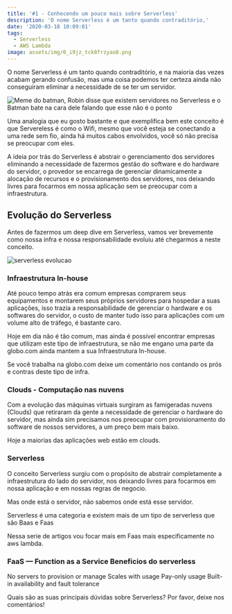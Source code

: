 ```yaml
---
title: '#1 - Conhecendo um pouco mais sobre Serverless'
description: 'O nome Serverless é um tanto quando contraditório,'
date: '2020-03-18 10:09:01'
tags:
  - Serverless
  - AWS Lambda
image: assets/img/0_i9jz_tck8frzyao8.png
---
```

O nome Serverless é um tanto quando contraditório, e na maioria das vezes acabam gerando confusão, mas uma coisa podemos ter certeza ainda não conseguiram eliminar a necessidade de se ter um servidor. 

![Meme do batman, Robin disse que existem servidores no Serverless e o Batman bate na cara dele falando que esse não é o ponto](assets/img/0_i9jz_tck8frzyao8.png "Meme batman")

Uma analogia que eu gosto bastante e que exemplifica bem este conceito é que Servereless é como o Wifi, mesmo que você esteja se conectando a uma rede sem fio, ainda há muitos cabos envolvidos, você só não precisa se preocupar com eles.

A ideia por trás do Serverless é abstrair o gerenciamento dos servidores eliminando a necessidade de fazermos gestão do software e do hardware do servidor, o provedor se encarrega de gerenciar dinamicamente a alocação de recursos e o provisionamento dos servidores, nos deixando livres para focarmos em nossa aplicação sem se preocupar com a infraestrutura.

## Evolução do Serverless

Antes de fazermos um deep dive em Serverless, vamos ver brevemente como  nossa infra e nossa responsabilidade evoluiu até chegarmos a neste conceito.

![](assets/img/serverless-evolution.png "serverless evolucao")

### Infraestrutura In-house

Até pouco tempo atrás era comum empresas comprarem seus equipamentos e montarem seus próprios servidores para hospedar a suas aplicações, isso trazia a responsabilidade de gerenciar o hardware e os softwares do servidor, o custo de manter tudo isso para aplicações com um volume alto de tráfego, é bastante caro.

Hoje em dia não é tão comum, mas ainda é possível encontrar empresas que utilizam este tipo de infraestrutura, se não me engano uma parte da globo.com ainda mantem a sua Infraestrutura In-house.

Se você trabalha na globo.com deixe um comentário nos contando os prós e contras deste tipo de infra.

### Clouds - Computação nas nuvens

Com a evolução das máquinas virtuais surgiram as famigeradas nuvens (Clouds) que retiraram da gente a necessidade de gerenciar o hardware do servidor, mas ainda sim precisamos nos preocupar com provisionamento do software de nossos servidores, a um preço bem mais baixo.

Hoje a maiorias das aplicações web estão em clouds.

### Serverless 

O conceito Serverless surgiu com o propósito de abstrair completamente a infraestrutura do lado do servidor, nos deixando livres para focarmos em nossa aplicação e em nossas regras de negocio.

Mas onde está o servidor, não sabemos onde está esse servidor.

Serverless é uma categoria e existem mais de um tipo de serverless que são Baas e Faas

Nessa serie de artigos vou focar mais em Faas mais especificamente no aws lambda.

### FaaS — Function as a Service Beneficios do serverless

No servers to provision or manage Scales with usage Pay-only usage Built-in availability and fault tolerance



Quais são as suas principais dúvidas sobre Serverless? Por favor, deixe nos comentários!
